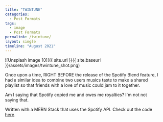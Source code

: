 ```yaml
---
title: "TWINTUNE"
categories:
  - Post Formats
tags:
  - image
  - Post Formats
permalink: /twintune/
layout: single
timeline: "August 2021" 
---
```



![Unsplash image 10]({{ site.url }}{{ site.baseurl }}/assets/images/twintune_shot.png)

Once upon a time, RIGHT BEFORE the release of the Spotify Blend feature, I had a similar idea to combine two users musics taste to make a shared playlist so that friends with a love of music could jam to it together. 

Am I saying that Spotify copied me and owes me royalties? I'm not not saying that. 

Written with a MERN Stack that uses the Spotify API. Check out the code [here](https://github.com/riabazaz/tt).